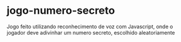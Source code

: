 # jogo-numero-secreto
Jogo feito utilizando reconhecimento de voz com Javascript, onde o jogador deve adivinhar um numero secreto, escolhido aleatoriamente
